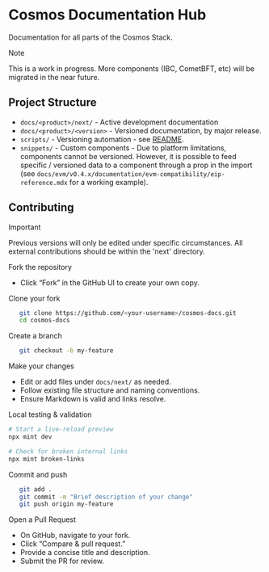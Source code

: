 # Cosmos Documentation Hub

Documentation for all parts of the Cosmos Stack.

> [!NOTE]
> This is a work in progress. More components (IBC, CometBFT, etc) will be migrated in the near future.

## Project Structure

- `docs/<product>/next/` - Active development documentation
- `docs/<product>/<version>` - Versioned documentation, by major release.
- `scripts/` - Versioning automation - see [README](./scripts/).
- `snippets/` - Custom components - Due to platform limitations, components cannot be versioned. However, it is possible to feed specific / versioned data to a component through a prop in the import (see `docs/evm/v0.4.x/documentation/evm-compatibility/eip-reference.mdx` for a working example).

## Contributing

> [!IMPORTANT]
> Previous versions will only be edited under specific circumstances. All external contributions should be within the 'next' directory.

Fork the repository

- Click “Fork” in the GitHub UI to create your own copy.

Clone your fork

```bash
   git clone https://github.com/<your-username>/cosmos-docs.git
   cd cosmos-docs
```

Create a branch

```bash
   git checkout -b my-feature
```

Make your changes

- Edit or add files under `docs/next/` as needed.
- Follow existing file structure and naming conventions.
- Ensure Markdown is valid and links resolve.

Local testing & validation

```bash
# Start a live-reload preview
npx mint dev

# Check for broken internal links
npx mint broken-links
```

Commit and push

```bash
   git add .
   git commit -m "Brief description of your change"
   git push origin my-feature
```

Open a Pull Request

- On GitHub, navigate to your fork.
- Click “Compare & pull request.”
- Provide a concise title and description.
- Submit the PR for review.
